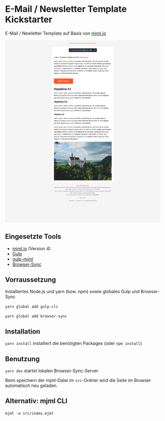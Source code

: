 # E-Mail / Newsletter Template Kickstarter

E-Mail / Newletter Template auf Basis von [mjml.io](https://mjml.io/)

![alt text](https://raw.githubusercontent.com/larswittenberg/mjml-mail-template/master/screenshot.png?v2 "Screenshot")

## Eingesetzte Tools

* [mjml.io](https://mjml.io/) (Version 4)
* [Gulp](https://gulpjs.com/)
* [gulp-mjml](https://www.npmjs.com/package/gulp-mjml)
* [Browser-Sync](https://www.browsersync.io/)

## Vorraussetzung

Installiertes Node.js und yarn (bzw. npm) sowie globales Gulp und Browser-Sync

`yarn global add gulp-cli`

`yarn global add browser-sync`

## Installation

`yarn install` installiert die benötigten Packages (oder `npm install`)

## Benutzung

`yarn dev` startet lokalen Browser-Sync-Server

Beim speichern der mjml-Datei im `src`-Ordner wird die Seite im Browser automatisch neu geladen.

## Alternativ: mjml CLI

`mjml -w src/index.mjml`
